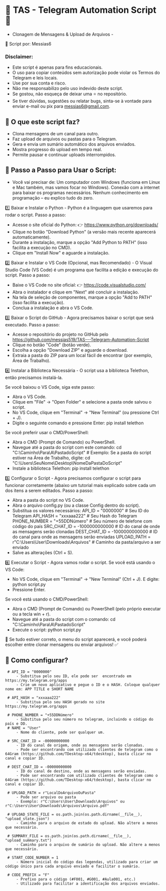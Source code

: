 # 📌 TAS - Telegram Automation Script 📌
 - Clonagem de Mensagens & Upload de Arquivos - 

🤖 Script por: Messias6 

### Disclaimer: 
 - Este script é apenas para fins educacionais. 
 - O uso para copiar conteúdos sem autorização pode violar os Termos do Telegram e leis locais. 
 - Use por sua conta e risco.
 - Não me responsabilizo pelo uso indevido deste script.
 - Se gostou, não esqueça de deixar uma ⭐ no repositório.
 - Se tiver dúvidas, sugestões ou relatar bugs, sinta-se à vontade para enviar e-mail ou pix para messias6@gmail.com.

 ## 🔹 O que este script faz?
 - Clona mensagens de um canal para outro.
 - Faz upload de arquivos ou pastas para o Telegram.
 - Gera e envia um sumário automático dos arquivos enviados.
 - Mostra progresso do upload em tempo real.
 - Permite pausar e continuar uploads interrompidos.

 ## 🔹 Passo a Passo para Usar o Script:
 - Você vai precisar de: Um computador com Windows (funciona em Linux e Mac também, mas vamos focar no Windows). Conexão com a internet para baixar os programas necessários. Nenhum conhecimento em programação – eu explico tudo do zero.
 
1️⃣ Baixar e Instalar o Python - Python é a linguagem que usaremos para rodar o script.
Passo a passo:
 - Acesse o site oficial do Python: 👉 https://www.python.org/downloads/
 - Clique no botão "Download Python" (a versão mais recente aparecerá automaticamente).
 - Durante a instalação, marque a opção "Add Python to PATH" (isso facilita a execução no CMD).
 - Clique em "Install Now" e aguarde a instalação.
 
2️⃣ Baixar e Instalar o VS Code (Opcional, mas Recomendado) - O Visual Studio Code (VS Code) é um programa que facilita a edição e execução do script.
Passo a passo:
 - Baixe o VS Code no site oficial: 👉 https://code.visualstudio.com/
 - Abra o instalador e clique em "Next" até concluir a instalação.
 - Na tela de seleção de componentes, marque a opção "Add to PATH" (isso facilita a execução).
 - Conclua a instalação e abra o VS Code.
   
3️⃣ Baixar o Script do GitHub - Agora precisamos baixar o script que será executado.
Passo a passo:
 - Acesse o repositório do projeto no GitHub pelo https://github.com/messias519/TAS---Telegram-Automation-Script
 - Clique no botão "Code" (botão verde).
 - Escolha a opção "Download ZIP" e aguarde o download.
 - Extraia a pasta do ZIP para um local fácil de encontrar (por exemplo, Área de Trabalho).
   
4️⃣ Instalar a Biblioteca Necessária - O script usa a biblioteca Telethon, então precisamos instalá-la.

Se você baixou o VS Code, siga este passo:
 - Abra o VS Code.
 - Clique em "File" → "Open Folder" e selecione a pasta onde salvou o script.
 - No VS Code, clique em "Terminal" → "New Terminal" (ou pressione Ctrl + J).
 - Digite o seguinte comando e pressione Enter:
   pip install telethon

Se você preferir usar o CMD/PowerShell:
 - Abra o CMD (Prompt de Comando) ou PowerShell.
 - Navegue até a pasta do script com este comando:
   cd "C:\Caminho\Para\A\PastadoScript"         # Exemplo: Se a pasta do script estiver na Área de Trabalho, digite: cd "C:\Users\SeuNome\Desktop\NomeDaPastaDoScript"
 - Instale a biblioteca Telethon:
   pip install telethon

5️⃣ Configurar o Script - Agora precisamos configurar o script para funcionar corretamente (abaixo um tutorial mais explicado sobre cada um dos itens a serem editados.
Passo a passo:
 - Abra a pasta do script no VS Code.
 - Abra o arquivo config.py (ou a classe Config dentro do script).
 - Substitua os valores necessários:
   API_ID = "0000000"  # Seu ID do Telegram
   API_HASH = "xxxaaa222"  # Seu Hash do Telegram
   PHONE_NUMBER = "+55DDNúmero"  # Seu número de telefone com código do país
   SRC_CHAT_ID = -1000000000000  # ID do canal de onde as mensagens serão clonadas
   DEST_CHAT_ID = -1000000000000  # ID do canal para onde as mensagens serão enviadas
   UPLOAD_PATH = r"C:\Users\User\Downloads\Arquivos"  # Caminho da pasta/arquivo a ser enviado
 - Salve as alterações (Ctrl + S).

6️⃣ Executar o Script - Agora vamos rodar o script.
Se você está usando o VS Code:
 - No VS Code, clique em "Terminal" → "New Terminal" (Ctrl + J). E digite:
   python script.py
 - Pressione Enter.

Se você está usando o CMD/PowerShell:
 - Abra o CMD (Prompt de Comando) ou PowerShell (pelo próprio executar ou a tecla win + r).
 - Navegue até a pasta do script com o comando:
  cd "C:\Caminho\Para\A\PastadoScript"
 - Execute o script:
  python script.py

🔹 Se tudo estiver correto, o menu do script aparecerá, e você poderá escolher entre clonar mensagens ou enviar arquivos! ✅

 ## 🔹 Como configurar?
 
     # API_ID = "0000000" 
         - Substitua pelo seu ID, ele pode ser  encontrado em https://my.telegram.org/apps
         - Crie um novo aplicativo e pegue o ID e o HASH. Coloque qualquer nome em: APP TITLE e SHORT NAME
    
     # API_HASH = "xxxaaa222"
         - Substitua pelo seu HASH gerado no site https://my.telegram.org/apps
    
     # PHONE_NUMBER = "+55DDNúmero"  
         - Substitua pelo seu número no telegram, incluindo o código do país e DD.
     # NAME = "User"
         - Nome do cliente, pode ser qualquer um.
    
     # SRC_CHAT_ID = -00000000000
         - ID do canal de origem, onde as mensagens serão clonadas. 
         - Pode ser encontrando com utilizado clientes de telegram como o 64Gram (https://github.com/TDesktop-x64/tdesktop), basta clicar no canal e copiar ID.
    
     # DEST_CHAT_ID = -00000000000
         - ID do canal de destino, onde as mensagens serão enviadas.
         - Pode ser encontrando com utilizado clientes de telegram como o 64Gram (https://github.com/TDesktop-x64/tdesktop), basta clicar no canal e copiar ID.
    
     # UPLOAD_PATH = r"LocalDoArquivoOuPasta"  
         - Pode ser arquivo ou pasta
         - Exemplo: r"C:\Users\User\Downloads\Arquivos" ou r"C:\Users\User\Downloads\Arquivos\Arquivo.pdf"
    
     # UPLOAD_STATE_FILE = os.path.join(os.path.dirname(__file__), "upload_state.json")
         - Caminho para o arquivo de estado do upload. Não altere a menos que necessário.
    
     # SUMMARY_FILE = os.path.join(os.path.dirname(__file__), "upload_summary.txt")
         - Caminho para o arquivo de sumário do upload. Não altere a menos que necessário.
    
     # START_CODE_NUMBER = 1  
         - Número inicial do código das legendas, utilizado para criar um código único para cada arquivo enviado e facilitar o sumário.
    
     # CODE_PREFIX = "F"  
         - Prefixo para o código (#F001, #G001, #Aula001, etc.)
         - Utilizado para facilitar a identificação dos arquivos enviados. 
